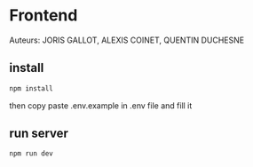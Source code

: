 # Frontend

Auteurs: JORIS GALLOT, ALEXIS COINET, QUENTIN DUCHESNE

## install

```bash
npm install
```

then copy paste .env.example in .env file and fill it

## run server

```bash
npm run dev
```

